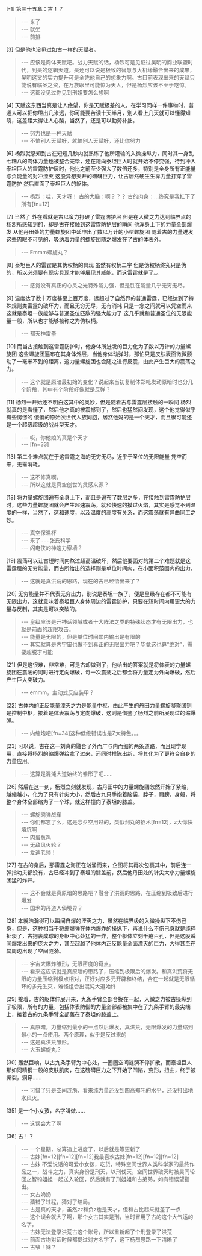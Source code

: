 
[-1] 第三十五章：古！？
>--- 来了<br>
>--- 就坐<br>
>--- 前排<br>

[3] 但是他也没见过如古一样的天赋者。
>--- 应该是肉体天赋吧。战力天赋的话，杨烈可是见证过吴明的商业联盟时代，到昊的逻辑天道。昊还可以说是极致的智慧与大机缘融合出来的成果，吴明这货的实力提升可是全凭他自己的想象力啊。古目前表现出来的天赋只能说有临圣之资，在万族眼里可能惊为天人，但是杨烈应该不至于吃惊。<br>
>--- 这都没见过你见到刑姐要怎么想啊<br>

[4] 天赋这东西当真是让人绝望，你是天赋极差的人，在学习同样一件事物时，普通人可以把你甩出几米远，你可能要苦读十天半月，别人看上几天就可以懂得知晓，这差距大得让人心酸，当然了，还是可以勤劳补拙。
>--- 努力也是一种天赋<br>
>--- 不怕别人天赋好，就怕别人天赋好，还比你努力<br>

[6] 杨烈就感知到古在短短几秒内就熟练了他所灌输的入微操纵力，同时其一身乱七糟八的肉体力量也被整合完毕，还在跑向泰坦巨人时就开始不停变强，待到冲入泰坦巨人的雷霆防护层时，他比之前至少强大了数倍还多，特别是全身所有正能量与负能量的对冲湮灭 这股异想天开的磅礴巨力，让古居然硬生生靠力量打穿了雷霆防护 然后直面了泰坦巨人的躯体。
>--- 杨烈：哇，天才呀！
古的大脑：啊？？？
古的肉身：…终究是我扛下了所有[fn=12]<br>

[7] 当然了 外在看就是古以蛮力打破了雷霆防护层 但是在入微之力达到临界点的杨烈所感知到的，却是古在接触到这雷霆防护层的瞬间 他浑身上下的力量全部爆发 从他丹田处的力量螺旋团中延申出了数以万计的小型螺旋团 随着古的力量迸发 这些肉眼不可见的，吸纳着力量的螺旋团随之爆发在了古的体表外。
>--- Emmm螺旋丸？<br>

[8] 泰坦巨人的雷霆是其伪权柄的具现 虽然有权柄二字 但是伪权柄终究只是伪的，所以必须要有现实具现才能够展现其威能，而这雷霆就是了。。
>--- 感觉没有真正的心灵之光特殊能力强，但是胜在能量几乎无穷无尽。<br>

[9] 温度达了数十万度甚至上百万度，远超过了自然界的普通雷霆，已经达到了特殊规则类雷霆的破坏力，而且无穷无尽，无有消耗 只是一念之间就可以凭空而来 这就是泰坦一族能够与普通圣位匹敌的强大能力了 这几乎就和普通圣位的无限能量一般，所以也才能够被称之为伪权柄。
>--- 都天神雷拳<br>

[10] 而当古接触到这雷霆防护时，他身体所迸发的巨力化为了数以万计的力量螺旋团 这些螺旋团遍布在其身体外层，当他身体动弹时，那怕只是皮肤表面微微颤动了一毫米不到的距离，这力量螺旋团也会随之进行反震，由此产生巨大的震荡之力。
>--- 这个就是原暗最初始的变化？说起来当初复制体郑吒发动原暗时也分几个阶段，其中有个阶段好像就是反弹？<br>

[11] 杨烈一开始还不明白这其中的奥妙，但是随着古与雷霆层接触的一瞬间 杨烈就真的是看懂了，然后他才真的被震撼到了，然后也猛然间发现，这个他觉得似乎有些愣愣的 傻傻的原始次世代人族同胞，居然他妈的是一个天才，而且很可能还是一个超级超级的战斗型天才。
>--- 哎，你他娘的真是个天才<br>
>--- [fn=33]<br>

[13] 第二个难点就在于这雷霆之海的无穷无尽，近乎于圣位的无限能量 凭空而来，无需消耗。
>--- 这不修真啊。<br>
>--- 所以这就是真空创世的灵感来源？<br>

[18] 将力量螺旋团遍布全身上下，而且是遍布了数层之多，在接触到雷霆防护层时，这些力量螺旋团就会产生超速震荡，就和快速的摸过火焰，其实是感觉不到温度的一样，当然了，这和速度，以及温度的高度有关系，而这震荡就有异曲同工之妙。
>--- 真空保温杯<br>
>--- 来了……张氏科学<br>
>--- 闪电侠的神速力穿墙？<br>

[19] 震荡可以让古短时间内熬过超高温破坏，然后他要面对的第二个难题就是这雷霆层的无穷能量，而古所给出的选择则是单位时间内，在小面积范围内的出力。
>--- 这就是真洪荒的思路，现在的古已经悟出来了？<br>

[20] 无穷能量并不代表无穷出力，别说是泰坦一族了，便是皇级存在都不可能有无限出力，这就意味着泰坦巨人身体周边的雷霆防护，只要在短时间内用更大的力量与反制，其实是可以突破的。
>--- 皇级应该是开神话领域或者十大阵法之类的特殊状态才有无限出力，也就是前面的超限攻击。<br>
>--- 能量是无限的，但是单位时间累内输出是有限的<br>
>--- 其实就算是内宇宙也做不到真正的无限出力吧？毕竟这也算“绝对”，需要超脱才可能<br>

[21] 但是这很难，非常难，可是古却做到了，他给出的答案就是将体表的力量螺旋团在震荡的同时进行定向爆破，每一次震荡之后都会将力量定为外向爆破，然后产生巨大突破力。
>--- emmm，主动式反应装甲？<br>

[22] 古体内的正反能量湮灭之力是能量中枢，由此产生的丹田力量螺旋凝聚团则是控制中枢，接着是体表震荡与定向爆破，这则是借鉴了杨烈之前所展现过的缩爆弹。
>--- 内缩炮吧[fn=34]这种低级错误也是Z大特色。。。<br>

[23] 可以说，古在这一刻真的融合了外而广与内而细的两条道路，而且现学现用，直接将杨烈的缩爆弹给拿了过来，还同时推陈出新，将其化为了更符合自身的力量应用。
>--- 这算是混沌大道始终的雏形了吧……<br>

[26] 然后在这一刻，杨烈立刻就发现，古丹田中的力量螺旋团忽然开始了紧缩，越缩越小，化为了只有针尖大小，然后古九只手抱着脑袋，脖子，肩膀，身躯，将整个身体全部缩为了一个球，就这样撞向了泰坦的膝盖。
>--- 螺旋肉弹战车<br>
>--- 你们都忘了么，这是念夕空用过的，类似剑丸的招术[fn=12]，z大你快填坑啊<br>
>--- 肉蛋葱鸡<br>
>--- 无敌风火轮？<br>
>--- 爱迪老师！<br>

[27] 在古的身后，那雷霆之海正在汹涌而来，企图将其再次包裹其中，前后连一弹指功夫都没有，古已经冲到了泰坦的膝盖前，然后他丹田处的针尖大小力量螺旋团猛的炸开。
>--- 这不会就是真原暗的思路吧？融合了洪荒的思路，在压缩到极致后进行爆发<br>
>--- 国术的丹道人仙境界？<br>

[28] 本就浩瀚得可以瞬间自爆的湮灭之力，虽然在临界级的入微操纵下不伤己身，但是，这种相当于将缩爆弹在体内爆炸的操纵下，再说什么不伤己身就是纯粹扯淡了，古抱裹成球的身躯中心处猛的一炸，整个躯体立刻千疮百孔，但是这股瞬间爆发出来的庞大之力，甚至超越了他体内正反能量全面湮灭的巨力，大得甚至在其周边出现了空间涟漪。
>--- 宇宙大爆炸雏形，无限密度的奇点。<br>
>--- 看来这应该就是真原暗的思路了，压缩到极限后的爆发。和真洪荒将无限的力量压缩到极点相对，正好对应多元开辟和终结，合在一起就是无限循环的多元生灭，难怪组合出混沌大道始终<br>

[29] 接着，古的躯体伸展开来，九条手臂全部合拢在一起，入微之力被古操纵到了极限，所有的力量，包括体表防御的力量全部都被集中在了九条手臂的最尖端上，接着古的九条手臂全部轰在了泰坦的膝盖上。
>--- 真原暗，力量缩到最小的一点然后爆发，真洪荒，无限爆发的力量缩到最小的一点使用。两个原理，似乎是反过来的<br>
>--- 这是真洪荒雏形。<br>
>--- 大玉螺旋丸？<br>

[30] 轰然巨响，以古九条手臂为中心处，一圈圈空间涟漪不停扩散，而泰坦巨人那如同精钢一般的皮肤肌肉，在这磅礴巨力之下开始了凹陷，变形，扭曲，终于被撕裂，洞穿……
>--- 可惜了只是空间涟漪，看来纯力量还没到四高郑吒的水平，还没打出地水风火。<br>

[35] 是一个小女孩，名字叫做……
>--- 这误会大了啊<br>

[36] 古！？
>--- 一个星期，总算追上进度了，以后就是等更新了<br>
>--- 古妹[fn=12][fn=12][fn=12]我最喜欢古妹[fn=12][fn=12][fn=12]<br>
>--- 古妹 不爱说话的可爱小女孩，吃货，特殊空间世界人类科学家的最终作品之一，战斗之力，真实身份是刑天，以刑伐天，空间世界破灭时被昊同轮回之智钧姐姐一起送入轮回，然后就有了刑姐姐和古弟弟，如有错误望指出。<br>
>--- 女古奶奶<br>
>--- 猜错了过程，猜对了结局。<br>
>--- 古是真的天才，虽然zz和负z也是天才，但和古比起来就差了一点<br>
>--- 这个误会就大了啊，那个女古其实是刑，当时冒用了古的这个大气运的名字。<br>
>--- 古妹无法登录洪荒古这个账号，所以重新起了个刑登录了洪荒<br>
>--- 前面古均对话时候都提过对方名字了，这下杨烈思路一下清晰了<br>
>--- 古爷！妹？<br>
